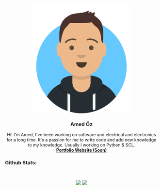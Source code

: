 <br />
<p align="center">
    <img src="img/avatar-logo.png" alt="Logo" width="328" height="360">


  <h3 align="center">Amed Öz</h3>

  <p align="center">
    Hi! I'm Amed, I've been working on software and electrical and electronics for a long time. It's a passion for me to write code and add new knowledge to my knowledge. Usually I working on Python & SCL.
    <br />
    <a href="#"><strong>Portfolio Website (Soon)</strong></a>
    <br />
  </p>
</p>

### Github Stats: 

<br>
<p align = "center">
  <img src = "https://github-readme-stats.vercel.app/api?username=ozamed&show_icons=true&theme=radical&line_height=27">
  <img src = "https://github-readme-stats.vercel.app/api/top-langs/?username=ozamed&hide=css,html&theme=tokyonight">
</p>


